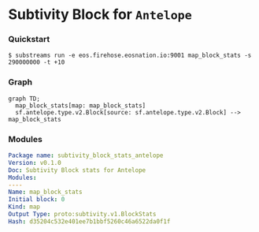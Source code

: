 # **Subtivity** Block for `Antelope`

### Quickstart

```
$ substreams run -e eos.firehose.eosnation.io:9001 map_block_stats -s 290000000 -t +10
```

### Graph

```mermaid
graph TD;
  map_block_stats[map: map_block_stats]
  sf.antelope.type.v2.Block[source: sf.antelope.type.v2.Block] --> map_block_stats
```

### Modules

```yaml
Package name: subtivity_block_stats_antelope
Version: v0.1.0
Doc: Subtivity Block stats for Antelope
Modules:
----
Name: map_block_stats
Initial block: 0
Kind: map
Output Type: proto:subtivity.v1.BlockStats
Hash: d35204c532e401ee7b1bbf5260c46a6522da0f1f
```